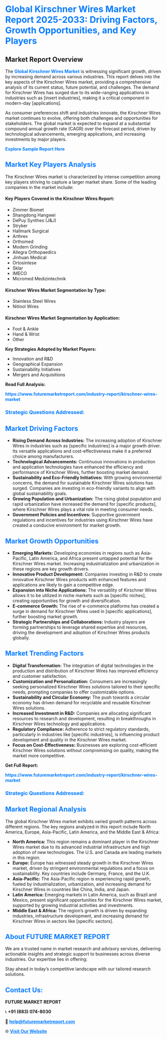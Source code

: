 <h1 style="color: #007BFF;">Global Kirschner Wires Market Report 2025-2033: Driving Factors, Growth Opportunities, and Key Players</h1>

<section id="overview">
<h2>Market Report Overview</h2>
<p>The <a href="https://www.futuremarketreport.com/industry-report/kirschner-wires-market" style="color: #007BFF; text-decoration: none;"><strong>Global Kirschner Wires Market</strong></a> is witnessing significant growth, driven by increasing demand across various industries. This report delves into the key aspects of the Kirschner Wires market, providing a comprehensive analysis of its current status, future potential, and challenges. The demand for Kirschner Wires has surged due to its wide-ranging applications in industries such as [insert industries], making it a critical component in modern-day [applications].</p>
<p>As consumer preferences shift and industries innovate, the Kirschner Wires market continues to evolve, offering both challenges and opportunities for stakeholders. The global market is expected to expand at a substantial compound annual growth rate (CAGR) over the forecast period, driven by technological advancements, emerging applications, and increasing investments by major players.</p>
</section>

<section id="overview">
<p><a href="https://www.futuremarketreport.com/request-sample/reportId=80290" style="color: #007BFF; text-decoration: none;"><strong>Explore Sample Report Here</strong></a></p>
</section>

<section id="key-players">
<h2 style="color: #007BFF;">Market Key Players Analysis</h2>
<p>The Kirschner Wires market is characterized by intense competition among key players striving to capture a larger market share. Some of the leading companies in the market include:</p>
<h4>Key Players Covered in the Kirschner Wires Report:</h4>
<ul><li>Zimmer Biomet</li><li>Shangdong Hangwei</li><li>DePuy Synthes (J&amp;J)</li><li>Stryker</li><li>Hallmark Surgical</li><li>Arthrex</li><li>Orthomed</li><li>Modern Grinding</li><li>Allegra Orthopaedics</li><li>Jinhuan Medical</li><li>Ortosintese</li><li>Sklar</li><li>IMECO</li><li>Micromed Medizintechnik</li></ul>
<h4>Kirschner Wires Market Segmentation by Type:</h4>
<ul><li>Stainless Steel Wires</li><li>Nitinol Wires</li></ul>

<h4>Kirschner Wires Market Segmentation by Application:</h4>
<ul><li>Foot &amp; Ankle</li><li>Hand &amp; Wrist</li><li>Other</li></ul>
<p><strong>Key Strategies Adopted by Market Players:</strong></p>
<ul>
<li>Innovation and R&D</li>
<li>Geographical Expansion</li>
<li>Sustainability Initiatives</li>
<li>Mergers and Acquisitions</li>
</ul>
</section>

<section>
<p><strong>Read Full Analysis: </strong></p><a href="https://www.futuremarketreport.com/industry-report/kirschner-wires-market" style="color: #007BFF; text-decoration: none;"><strong>https://www.futuremarketreport.com/industry-report/kirschner-wires-market</strong></a>
<h3 style="color: #007BFF;">Strategic Questions Addressed:</h3>
</section>

<section id="driving-factors">
<h2 style="color: #007BFF;">Market Driving Factors</h2>
<ul>
<li><strong>Rising Demand Across Industries:</strong> The increasing adoption of Kirschner Wires in industries such as [specific industries] is a major growth driver. Its versatile applications and cost-effectiveness make it a preferred choice among manufacturers.</li>
<li><strong>Technological Advancements:</strong> Continuous innovations in production and application technologies have enhanced the efficiency and performance of Kirschner Wires, further boosting market demand.</li>
<li><strong>Sustainability and Eco-Friendly Initiatives:</strong> With growing environmental concerns, the demand for sustainable Kirschner Wires solutions has surged. Companies are investing in eco-friendly variants to align with global sustainability goals.</li>
<li><strong>Growing Population and Urbanization:</strong> The rising global population and rapid urbanization have increased the demand for [specific products], where Kirschner Wires plays a vital role in meeting consumer needs.</li>
<li><strong>Government Policies and Incentives:</strong> Supportive government regulations and incentives for industries using Kirschner Wires have created a conducive environment for market growth.</li>
</ul>
</section>

<section id="growth-opportunities">
<h2 style="color: #007BFF;">Market Growth Opportunities</h2>
<ul>
<li><strong>Emerging Markets:</strong> Developing economies in regions such as Asia-Pacific, Latin America, and Africa present untapped potential for the Kirschner Wires market. Increasing industrialization and urbanization in these regions are key growth drivers.</li>
<li><strong>Innovative Product Development:</strong> Companies investing in R&D to create innovative Kirschner Wires products with enhanced features and applications are likely to gain a competitive edge.</li>
<li><strong>Expansion into Niche Applications:</strong> The versatility of Kirschner Wires allows it to be utilized in niche markets such as [specific niches], creating opportunities for growth and diversification.</li>
<li><strong>E-commerce Growth:</strong> The rise of e-commerce platforms has created a surge in demand for Kirschner Wires used in [specific applications], further boosting market growth.</li>
<li><strong>Strategic Partnerships and Collaborations:</strong> Industry players are forming partnerships to leverage shared expertise and resources, driving the development and adoption of Kirschner Wires products globally.</li>
</ul>
</section>

<section id="trending-factors">
<h2 style="color: #007BFF;">Market Trending Factors</h2>
<ul>
<li><strong>Digital Transformation:</strong> The integration of digital technologies in the production and distribution of Kirschner Wires has improved efficiency and customer satisfaction.</li>
<li><strong>Customization and Personalization:</strong> Consumers are increasingly seeking personalized Kirschner Wires solutions tailored to their specific needs, prompting companies to offer customizable options.</li>
<li><strong>Sustainability and Circular Economy:</strong> The push towards a circular economy has driven demand for recyclable and reusable Kirschner Wires solutions.</li>
<li><strong>Increased Investment in R&D:</strong> Companies are allocating significant resources to research and development, resulting in breakthroughs in Kirschner Wires technology and applications.</li>
<li><strong>Regulatory Compliance:</strong> Adherence to strict regulatory standards, particularly in industries like [specific industries], is influencing product development and quality in the Kirschner Wires market.</li>
<li><strong>Focus on Cost-Effectiveness:</strong> Businesses are exploring cost-efficient Kirschner Wires solutions without compromising on quality, making the market more competitive.</li>
</ul>
</section>

<section>
<p><strong>Get Full Report: </strong></p><a href="https://www.futuremarketreport.com/industry-report/kirschner-wires-market" style="color: #007BFF; text-decoration: none;"><strong>https://www.futuremarketreport.com/industry-report/kirschner-wires-market</strong></a>
<h3 style="color: #007BFF;">Strategic Questions Addressed:</h3>
</section>


<section id="regional-analysis">
<h2 style="color: #007BFF;">Market Regional Analysis</h2>
<p>The global Kirschner Wires market exhibits varied growth patterns across different regions. The key regions analyzed in this report include North America, Europe, Asia-Pacific, Latin America, and the Middle East & Africa:</p>
<ul>
<li><strong>North America:</strong> This region remains a dominant player in the Kirschner Wires market due to its advanced industrial infrastructure and high adoption of new technologies. The U.S. and Canada are leading markets in this region.</li>
<li><strong>Europe:</strong> Europe has witnessed steady growth in the Kirschner Wires market, driven by stringent environmental regulations and a focus on sustainability. Key countries include Germany, France, and the U.K.</li>
<li><strong>Asia-Pacific:</strong> The Asia-Pacific region is experiencing rapid growth, fueled by industrialization, urbanization, and increasing demand for Kirschner Wires in countries like China, India, and Japan.</li>
<li><strong>Latin America:</strong> Emerging markets in Latin America, such as Brazil and Mexico, present significant opportunities for the Kirschner Wires market, supported by growing industrial activities and investments.</li>
<li><strong>Middle East & Africa:</strong> The region’s growth is driven by expanding industries, infrastructure development, and increasing demand for Kirschner Wires in sectors like [specific sectors].</li>
</ul>
</section>

<footer>
<h2 style="color: #007BFF;">About FUTURE MARKET REPORT</h2>
<p>We are a trusted name in market research and advisory services, delivering actionable insights and strategic support to businesses across diverse industries. Our expertise lies in offering:</p>

<p>Stay ahead in today’s competitive landscape with our tailored research solutions.</p>

<h2 style="color: #007BFF;">Contact Us:</h2>
<p><strong>FUTURE MARKET REPORT</strong></p>
<p>📞 <strong>+91 (883) 074-8030</strong></p>
<p>📧 <strong><a href="mailto:help@futuremarketreport.com" style="color: #007BFF;">help@futuremarketreport.com</a></strong></p>
<p>🌐 <strong><a href="https://www.futuremarketreport.com/" style="color: #007BFF;">Visit Our Website</a></strong></p>
</footer>
